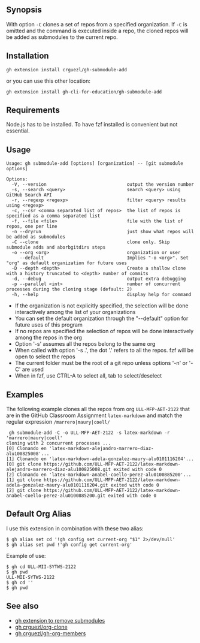 ## Synopsis

With option `-C` clones a set of repos from a specified organization. 
If `-C` is omitted and the command is executed inside a repo, the cloned repos will be added as submodules to the current repo.

## Installation

```
gh extension install crguezl/gh-submodule-add
```

or you can use this other location:
  
```
gh extension install gh-cli-for-education/gh-submodule-add
```

## Requirements

Node.js has to be installed.
To have fzf installed is convenient but not essential.

## Usage

```
Usage: gh submodule-add [options] [organization] -- [git submodule options]

Options:
  -V, --version                              output the version number
  -s, --search <query>                       search <query> using GitHub Search API
  -r, --regexp <regexp>                      filter <query> results using <regexp>
  -c, --csr <comma separated list of repos>  the list of repos is specified as a comma separated list
  -f, --file <file>                          file with the list of repos, one per line
  -n --dryrun                                just show what repos will be added as submodules
  -C --clone                                 clone only. Skip submodule adds and aborbgitdirs steps
  -o --org <org>                             organization or user
     --default                               Implies "-o <org>". Set "org" as default organization for future uses
  -D --depth <depth>                         Create a shallow clone with a history truncated to <depth> number of commits
  -d, --debug                                output extra debugging
  -p --parallel <int>                        number of concurrent  processes during the cloning stage (default: 2)
  -h, --help                                 display help for command
```


- If the organization is not explicitly specified,
  the selection will be done interactively among the list of your organizations
- You can set the default organization through the "--default" option for future uses of this program
- If no repos are specified the selection of repos will be done interactively among the repos in the org
- Option '-s' assumes all the repos belong to the same org
- When called with option  '-s .', the dot '.' refers to all the repos.  fzf will be open to select the repos
- The current folder must be the root of a git repo unless options '-n' or '-C' are used
- When in fzf, use CTRL-A to select all, tab to select/deselect

## Examples

The following example clones all the repos  from org `ULL-MFP-AET-2122`  that are in the GitHub Classroom Assignment `latex-markdown`  and  match the regular expression `/marrero|maury|coell/`

```
 gh submodule-add -C -o ULL-MFP-AET-2122 -s latex-markdown -r 'marrero|maury|coell'
cloning with 2 concurrent processes ...
[0] Clonando en 'latex-markdown-alejandro-marrero-diaz-alu100825008'...
[1] Clonando en 'latex-markdown-adela-gonzalez-maury-alu0101116204'...
[0] git clone https://github.com/ULL-MFP-AET-2122/latex-markdown-alejandro-marrero-diaz-alu100825008.git exited with code 0
[2] Clonando en 'latex-markdown-anabel-coello-perez-alu0100885200'...
[1] git clone https://github.com/ULL-MFP-AET-2122/latex-markdown-adela-gonzalez-maury-alu0101116204.git exited with code 0
[2] git clone https://github.com/ULL-MFP-AET-2122/latex-markdown-anabel-coello-perez-alu0100885200.git exited with code 0
```

## Default Org Alias

I use this extension in combination with these two alias:

```
$ gh alias set cd '!gh config set current-org "$1" 2>/dev/null'
$ gh alias set pwd !'gh config get current-org'
```

Example of use: 

```
$ gh cd ULL-MII-SYTWS-2122
$ gh pwd
ULL-MII-SYTWS-2122
$ gh cd ''
$ gh pwd
```

## See also

* [gh extension to remove submodules](https://github.com/crguezl/gh-submodule-rm/blob/main/gh-submodule-rm)
* [gh crguezl/org-clone](https://github.com/crguezl/gh-org-clone)
* [gh crguezl/gh-org-members](https://github.com/crguezl/gh-org-members)